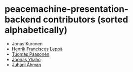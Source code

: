 # peacemachine-presentation-backend contributors (sorted alphabetically)

* Jonas Kuronen
* [Henrik Franciscus Leppä](https://github.com/henrik-leppa)
* [Tuomas Paasonen](https://github.com/chlif)
* [Joonas Yliaho](https://github.com/yliaho)
* [Juhani Åhman](https://github.com/juhanoi)

